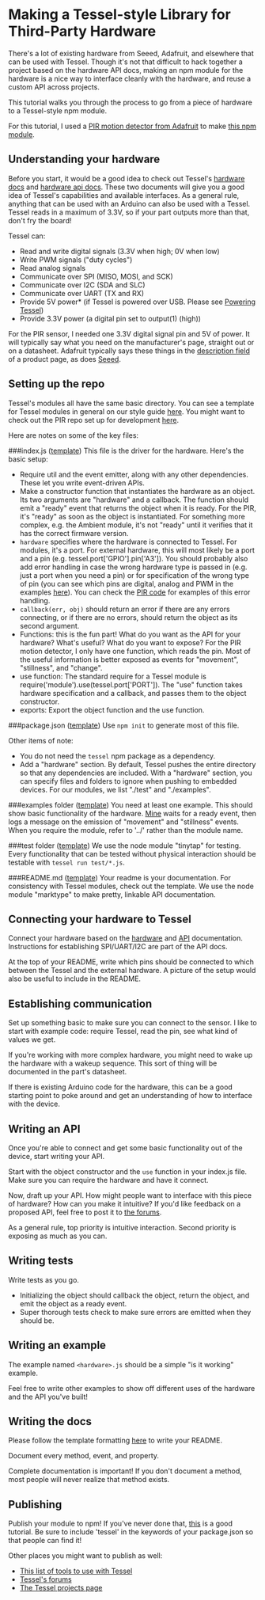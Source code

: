 # Making a Tessel-style Library for Third-Party Hardware

There's a lot of existing hardware from Seeed, Adafruit, and elsewhere that can be used with Tessel. Though it's not that difficult to hack together a project based on the hardware API docs, making an npm module for the hardware is a nice way to interface cleanly with the hardware, and reuse a custom API across projects.

This tutorial walks you through the process to go from a piece of hardware to a Tessel-style npm module.

For this tutorial, I used a [PIR motion detector from Adafruit](http://www.adafruit.com/products/189) to make [this npm module](https://www.npmjs.org/package/pir).

## Understanding your hardware
Before you start, it would be a good idea to check out Tessel's [hardware docs](https://github.com/tessel/hardware) and [hardware api docs](https://github.com/tessel/t1-docs/blob/master/hardware-api.md). These two documents will give you a good idea of Tessel's capabilities and available interfaces.
As a general rule, anything that can be used with an Arduino can also be used with a Tessel. Tessel reads in a maximum of 3.3V, so if your part outputs more than that, don't fry the board!

Tessel can:

* Read and write digital signals (3.3V when high; 0V when low)
* Write PWM signals ("duty cycles")
* Read analog signals
* Communicate over SPI (MISO, MOSI, and SCK)
* Communicate over I2C (SDA and SLC)
* Communicate over UART (TX and RX)
* Provide 5V power* (if Tessel is powered over USB. Please see [Powering Tessel](https://github.com/tessel/hardware/blob/master/powering-tessel.md))
* Provide 3.3V power (a digital pin set to output(1) (high))

For the PIR sensor, I needed one 3.3V digital signal pin and 5V of power. It will typically say what you need on the manufacturer's page, straight out or on a datasheet. Adafruit typically says these things in the [description field](http://www.adafruit.com/products/189#description-anchor) of a product page, as does [Seeed](http://www.seeedstudio.com/depot/PIR-Motion-sensor-module-p-74.html).

## Setting up the repo
Tessel's modules all have the same basic directory. You can see a template for Tessel modules in general on our style guide [here](https://github.com/tessel/style/tree/master/Templates).
You might want to check out the PIR repo set up for development [here](https://github.com/Frijol/PIR/tree/51ce84784f09902868e67f8a6c8e0270c85eb6cb).

Here are notes on some of the key files:

###index.js ([template](https://github.com/tessel/style/blob/master/Templates/index.js))
This file is the driver for the hardware. Here's the basic setup:

* Require util and the event emitter, along with any other dependencies. These let you write event-driven APIs.
* Make a constructor function that instantiates the hardware as an object. Its two arguments are "hardware" and a callback. The function should emit a "ready" event that returns the object when it is ready. For the PIR, it's "ready" as soon as the object is instantiated. For something more complex, e.g. the Ambient module, it's not "ready" until it verifies that it has the correct firmware version.
 * `hardware` specifies where the hardware is connected to Tessel. For modules, it's a port. For external hardware, this will most likely be a port and a pin (e.g. tessel.port['GPIO'].pin['A3']). You should probably also add error handling in case the wrong hardware type is passed in (e.g. just a port when you need a pin) or for specification of the wrong type of pin (you can see which pins are digital, analog and PWM in the examples [here](https://github.com/tessel/t1-docs/blob/master/hardware-api.md#pins)). You can check the [PIR code](https://github.com/Frijol/PIR/blob/master/index.js) for examples of this error handling.
 * `callback(err, obj)` should return an error if there are any errors connecting, or if there are no errors, should return the object as its second argument.
* Functions: this is the fun part! What do you want as the API for your hardware? What's useful? What do you want to expose?
For the PIR motion detector, I only have one function, which reads the pin. Most of the useful information is better exposed as events for "movement", "stillness", and "change".
* use function: The standard require for a Tessel module is require('module').use(tessel.port['PORT']). The "use" function takes hardware specification and a callback, and passes them to the object constructor.
* exports: Export the object function and the use function.

###package.json ([template](https://github.com/tessel/style/blob/master/Templates/package.json))
Use `npm init` to generate most of this file.

Other items of note:

* You do not need the `tessel` npm package as a dependency.
* Add a "hardware" section. By default, Tessel pushes the entire directory so that any dependencies are included. With a "hardware" section, you can specify files and folders to ignore when pushing to embedded devices. For our modules, we list "./test" and "./examples".

###examples folder ([template](https://github.com/tessel/style/tree/master/Templates/examples))
You need at least one example. This should show basic functionality of the hardware. [Mine](https://github.com/Frijol/PIR/blob/master/examples/pir.js) waits for a ready event, then logs a message on the emission of "movement" and "stillness" events.
When you require the module, refer to '../' rather than the module name.

###test folder ([template](https://github.com/tessel/style/tree/master/Templates/test))
We use the node module "tinytap" for testing. Every functionality that can be tested without physical interaction should be testable with `tessel run test/*.js`.

###README.md ([template](https://github.com/tessel/style/blob/master/module_RM_template.md))
Your readme is your documentation. For consistency with Tessel modules, check out the template. We use the node module "marktype" to make pretty, linkable API documentation.

## Connecting your hardware to Tessel

Connect your hardware based on the [hardware](https://github.com/tessel/hardware/blob/master/tessel-hardware-overview.md#pins-and-ports) and [API](https://github.com/tessel/t1-docs/blob/master/hardware-api.md#pins) documentation.
Instructions for establishing SPI/UART/I2C are part of the API docs.

At the top of your README, write which pins should be connected to which between the Tessel and the external hardware.
A picture of the setup would also be useful to include in the README.

## Establishing communication

Set up something basic to make sure you can connect to the sensor.
I like to start with example code: require Tessel, read the pin, see what kind of values we get.

If you're working with more complex hardware, you might need to wake up the hardware with a wakeup sequence. This sort of thing will be documented in the part's datasheet.

If there is existing Arduino code for the hardware, this can be a good starting point to poke around and get an understanding of how to interface with the device.

## Writing an API

Once you're able to connect and get some basic functionality out of the device, start writing your API.

Start with the object constructor and the `use` function in your index.js file. Make sure you can require the hardware and have it connect.

Now, draft up your API. How might people want to interface with this piece of hardware? How can you make it intuitive? If you'd like feedback on a proposed API, feel free to post it to [the forums](https://forums.tessel.io).

As a general rule, top priority is intuitive interaction. Second priority is exposing as much as you can.

## Writing tests

Write tests as you go.

* Initializing the object should callback the object, return the object, and emit the object as a ready event.
* Super thorough tests check to make sure errors are emitted when they should be.

## Writing an example

The example named `<hardware>.js` should be a simple "is it working" example.

Feel free to write other examples to show off different uses of the hardware and the API you've built!

## Writing the docs

Please follow the template formatting [here](https://github.com/tessel/style/blob/master/module_RM_template.md) to write your README.

Document every method, event, and property.

Complete documentation is important! If you don't document a method, most people will never realize that method exists.

## Publishing
Publish your module to npm! If you've never done that, [this](https://gist.github.com/coolaj86/1318304) is a good tutorial. Be sure to include 'tessel' in the keywords of your package.json so that people can find it!

Other places you might want to publish as well:

* [This list of tools to use with Tessel](https://github.com/tessel/t1-docs/blob/master/tools.md)
* [Tessel's forums](https://forums.tessel.io/)
* [The Tessel projects page](projects.tessel.io)
